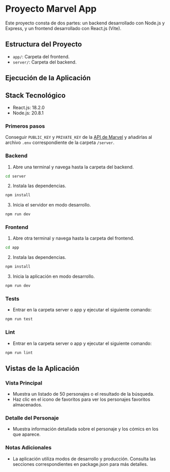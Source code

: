 # Proyecto Marvel App

Este proyecto consta de dos partes: un backend desarrollado con Node.js y Express, y un frontend desarrollado con React.js (Vite).

## Estructura del Proyecto

- `app/`: Carpeta del frontend.
- `server/`: Carpeta del backend.

## Ejecución de la Aplicación

## Stack Tecnológico

- React.js: 18.2.0
- Node.js: 20.8.1 

### Primeros pasos
Conseguir `PUBLIC_KEY` y `PRIVATE_KEY` de la [API de Marvel](https://developer.marvel.com/documentation/generalinfo) y añadirlas al archivo `.env` correspondiente de la carpeta `/server`.

### Backend

1. Abre una terminal y navega hasta la carpeta del backend.

```bash
cd server
```

2. Instala las dependencias.

```bash
npm install
```

3. Inicia el servidor en modo desarrollo.

```bash
npm run dev
```

### Frontend
1. Abre otra terminal y navega hasta la carpeta del frontend.

```bash
cd app
```

2. Instala las dependencias.

```bash
npm install
```

3. Inicia la aplicación en modo desarrollo.

```bash
npm run dev
```
### Tests

- Entrar en la carpeta server o app y ejecutar el siguiente comando:
```bash
npm run test
```

### Lint

- Entrar en la carpeta server o app y ejecutar el siguiente comando:
```bash
npm run lint
```

## Vistas de la Aplicación

### Vista Principal

- Muestra un listado de 50 personajes o el resultado de la búsqueda.
- Haz clic en el icono de favoritos para ver los personajes favoritos almacenados.

### Detalle del Personaje

- Muestra información detallada sobre el personaje y los cómics en los que aparece.

### Notas Adicionales

- La aplicación utiliza modos de desarrollo y producción. Consulta las secciones correspondientes en package.json para más detalles.